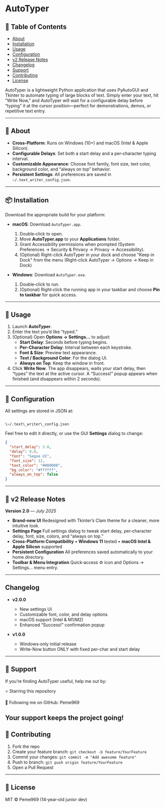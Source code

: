 
# AutoTyper

## 📑 Table of Contents

- [About](#-about)
- [Installation](#-installation)
- [Usage](#-usage)
- [Configuration](#-configuration)
- [v2 Release Notes](#-v2-release-notes)
- [Changelog](#-changelog)
- [Support](#-support)
- [Contributing](#-contributing)
- [License](#-license)
  
AutoTyper is a lightweight Python application that uses PyAutoGUI and Tkinter to automate typing of large blocks of text. Simply enter your text, hit “Write Now,” and AutoTyper will wait for a configurable delay before “typing” it at the cursor position—perfect for demonstrations, demos, or repetitive text entry.

---

## 🚀 About

- **Cross‑Platform**: Runs on Windows (10+) and macOS (Intel & Apple Silicon).  
- **Configurable Delays**: Set both a start delay and a per‑character typing interval.  
- **Customizable Appearance**: Choose font family, font size, text color, background color, and “always on top” behavior.  
- **Persistent Settings**: All preferences are saved in `~/.text_writer_config.json`.

---

## 📦 Installation

Download the appropriate build for your platform:

- **macOS**: Download `AutoTyper.app`.
  1. Double‑click to open. 
  2. Move **AutoTyper.app** to your **Applications** folder.
  3. Grant Accessibility permissions when prompted (System Preferences → Security & Privacy → Privacy → Accessibility).
  4. (Optional) Right-click AutoTyper in your dock and choose "Keep in Dock" from the menu (Right-click AutoTyper -> Options -> Keep in Dock)

- **Windows**: Download `AutoTyper.exe`.
  1. Double‑click to run. 
  2. (Optional) Right‑click the running app in your taskbar and choose **Pin to taskbar** for quick access.

---

## 🎯 Usage

1. Launch **AutoTyper**.  
2. Enter the text you’d like “typed.”  
3. (Optional) Open **Options → Settings…** to adjust:
   - **Start Delay**: Seconds before typing begins.
   - **Per‑Character Delay**: Interval between each keystroke.
   - **Font & Size**: Preview text appearance.
   - **Text / Background Color**: For the dialog UI.
   - **Always on Top**: Keep the window in front.  
4. Click **Write Now**. The app disappears, waits your start delay, then “types” the text at the active cursor. A “Success!” popup appears when finished (and disappears within 2 seconds).

---

## 📝 Configuration

All settings are stored in JSON at:

```

\~/.text\_writer\_config.json

````

Feel free to edit it directly, or use the GUI **Settings** dialog to change:

```json
{
  "start_delay": 3.0,
  "delay": 0.0,
  "font": "Segoe UI",
  "font_size": 12,
  "text_color": "#000000",
  "bg_color": "#ffffff",
  "always_on_top": false
}
````

---

## 📣 v2 Release Notes

**Version 2.0** — *July 2025*

* **Brand‑new UI**
  Redesigned with Tkinter’s Clam theme for a cleaner, more intuitive look.
* **Settings Page**
  Full settings dialog to tweak start delay, per‑character delay, font, size, colors, and “always on top.”
* **Cross‑Platform Compatibility**
  • **Windows 11** tested
  • **macOS Intel & Apple Silicon** supported
* **Persistent Configuration**
  All preferences saved automatically to your home directory.
* **Toolbar & Menu Integration**
  Quick‑access ⚙️ icon and Options → Settings… menu entry.

---

## Changelog

- **v2.0.0**

  * New settings UI
  * Customizable font, color, and delay options
  * macOS support (Intel & M1/M2)
  * Enhanced “Success!” confirmation popup
- **v1.0.0**

  * Windows‑only initial release
  * Write-Now button ONLY with fixed per-char and start delay

---

## 💖 Support

If you’re finding AutoTyper useful, help me out by:

⭐ Starring this repository

🔔 Following me on GitHub: Peme969

Your support keeps the project going!
---

## 🤝 Contributing

1. Fork the repo
2. Create your feature branch: `git checkout -b feature/YourFeature`
3. Commit your changes: `git commit -m "Add awesome feature"`
4. Push to branch: `git push origin feature/YourFeature`
5. Open a Pull Request

---

## 📜 License

MIT © Peme969 (14‑year‑old junior dev)
